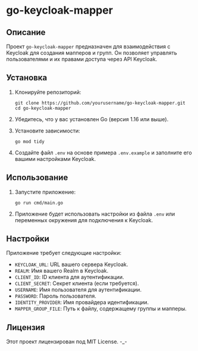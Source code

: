 # go-keycloak-mapper

## Описание
Проект `go-keycloak-mapper` предназначен для взаимодействия с Keycloak для создания мапперов и групп. Он позволяет управлять пользователями и их правами доступа через API Keycloak.

## Установка

1. Клонируйте репозиторий:
   ```
   git clone https://github.com/yourusername/go-keycloak-mapper.git
   cd go-keycloak-mapper
   ```

2. Убедитесь, что у вас установлен Go (версия 1.16 или выше).

3. Установите зависимости:
   ```
   go mod tidy
   ```

4. Создайте файл `.env` на основе примера `.env.example` и заполните его вашими настройками Keycloak.

## Использование

1. Запустите приложение:
   ```
   go run cmd/main.go
   ```

2. Приложение будет использовать настройки из файла `.env` или переменных окружения для подключения к Keycloak.

## Настройки

Приложение требует следующие настройки:

- `KEYCLOAK_URL`: URL вашего сервера Keycloak.
- `REALM`: Имя вашего Realm в Keycloak.
- `CLIENT_ID`: ID клиента для аутентификации.
- `CLIENT_SECRET`: Секрет клиента (если требуется).
- `USERNAME`: Имя пользователя для аутентификации.
- `PASSWORD`: Пароль пользователя.
- `IDENTITY_PROVIDER`: Имя провайдера идентификации.
- `MAPPER_GROUP_FILE`: Путь к файлу, содержащему группы и мапперы.

## Лицензия
Этот проект лицензирован под MIT License. -_-